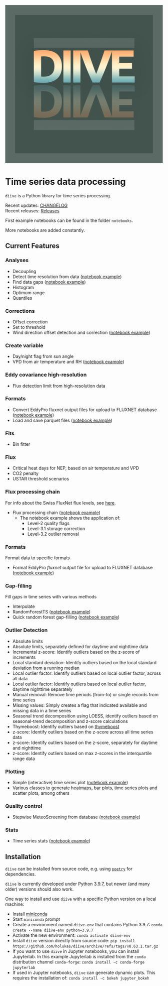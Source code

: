 ![](images/logo_diive1_512px.png)

# Time series data processing

`diive` is a Python library for time series processing.

Recent updates: [CHANGELOG](CHANGELOG.md)   
Recent releases: [Releases](https://gitlab.ethz.ch/holukas/diive/-/releases)

First example notebooks can be found in the folder `notebooks`.

More notebooks are added constantly.

## Current Features

### Analyses

- Decoupling
- Detect time resolution from data ([notebook example](notebooks/TimeStamps/Detect_time_resolution.ipynb))
- Find data gaps ([notebook example](notebooks/Analyses/GapFinder.ipynb))
- Histogram
- Optimum range
- Quantiles

### Corrections

- Offset correction
- Set to threshold
- Wind direction offset detection and correction ([notebook example](notebooks/Corrections/WindDirectionOffset.ipynb))

### Create variable

- Day/night flag from sun angle
- VPD from air temperature and RH ([notebook example](notebooks/CalculateVariable/Calculate_VPD_from_TA_and_RH.ipynb))

### Eddy covariance high-resolution

- Flux detection limit from high-resolution data

### Formats

- Convert EddyPro fluxnet output files for upload to FLUXNET
  database ([notebook example](notebooks/Formats/FormatEddyProFluxnetFileForUpload.ipynb))
- Load and save parquet files ([notebook example](notebooks/Formats/LoadSaveParquetFile.ipynb))

### Fits

- Bin fitter

### Flux

- Critical heat days for NEP, based on air temperature and VPD
- CO2 penalty
- USTAR threshold scenarios

### Flux processing chain

For info about the Swiss FluxNet flux levels,
see [here](https://www.swissfluxnet.ethz.ch/index.php/data/ecosystem-fluxes/flux-processing-chain/).

- Flux processing chain ([notebook example](notebooks/FluxProcessingChain/FluxProcessingChain.ipynb))
    - The notebook example shows the application of:
        - Level-2 quality flags
        - Level-3.1 storage correction
        - Level-3.2 outlier removal

### Formats

Format data to specific formats

- Format EddyPro _fluxnet_ output file for upload to FLUXNET
  database ([notebook example](notebooks/Formats/FormatEddyProFluxnetFileForUpload.ipynb))

### Gap-filling

Fill gaps in time series with various methods

- Interpolate
- RandomForestTS ([notebook example](notebooks/GapFilling/RandomForestGapFilling.ipynb))
- Quick random forest gap-filling ([notebook example](notebooks/GapFilling/QuickRandomForestGapFilling.ipynb))

### Outlier Detection

- Absolute limits
- Absolute limits, separately defined for daytime and nighttime data
- Incremental z-score: Identify outliers based on the z-score of increments
- Local standard deviation: Identify outliers based on the local standard deviation from a running median
- Local outlier factor: Identify outliers based on local outlier factor, across all data
- Local outlier factor: Identify outliers based on local outlier factor, daytime nighttime separately
- Manual removal: Remove time periods (from-to) or single records from time series
- Missing values: Simply creates a flag that indicated available and missing data in a time series
- Seasonal trend decomposition using LOESS, identify outliers based on seasonal-trend decomposition and
  z-score calculations
- Thymeboost: Identify outliers based on [thymeboost](https://github.com/tblume1992/ThymeBoost)
- z-score: Identify outliers based on the z-score across all time series data
- z-score: Identify outliers based on the z-score, separately for daytime and nighttime
- z-score: Identify outliers based on max z-scores in the interquartile range data

### Plotting

- Simple (interactive) time series plot ([notebook example](notebooks/Plotting/TimeSeries.ipynb))
- Various classes to generate heatmaps, bar plots, time series plots and scatter plots, among others

### Quality control

- Stepwise MeteoScreening from
  database ([notebook example](notebooks/MeteoScreening/StepwiseMeteoScreeningFromDatabase.ipynb))

### Stats

- Time series stats ([notebook example](notebooks/Stats/TimeSeriesStats.ipynb))

## Installation

`diive` can be installed from source code, e.g. using [`poetry`](https://python-poetry.org/) for dependencies.

`diive` is currently developed under Python 3.9.7, but newer (and many older) versions should also work.

One way to install and use `diive` with a specific Python version on a local machine:

- Install [miniconda](https://docs.conda.io/en/latest/miniconda.html)
- Start `miniconda` prompt
- Create a environment named `diive-env` that contains Python 3.9.7:
  `conda create --name diive-env python=3.9.7`
- Activate the new environment: `conda activate diive-env`
- Install `diive` version directly from source code:
  `pip install https://github.com/holukas/diive/archive/refs/tags/v0.63.1.tar.gz`
- If you want to use `diive` in Jupyter notebooks, you can install Jupyterlab.
  In this example Jupyterlab is installed from the `conda` distribution channel `conda-forge`:
  `conda install -c conda-forge jupyterlab`
- If used in Jupyter notebooks, `diive` can generate dynamic plots. This requires the installation of:
  `conda install -c bokeh jupyter_bokeh`
